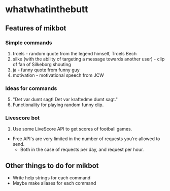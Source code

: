 # whatwhatinthebutt

## Features of **mikbot**

### Simple commands

1. troels - random quote from the legend himself, Troels Bech
2. silke (with the ability of targeting a message towards another user) - clip of fan of Silkeborg shouting
3. ja - funny quote from funny guy
4. motivation - motivational speech from JCW

### Ideas for commands

5. "Det var dumt sagt! Det var kraftedme dumt sagt."
6. Functionality for playing random funny clip.

### Livescore bot

1. Use some LiveScore API to get scores of football games.
  * Free API's are very limited in the number of requests you're allowed to send.
    * Both in the case of requests per day, and request per hour.

## Other things to do for **mikbot**

* Write help strings for each command
* Maybe make aliases for each command

